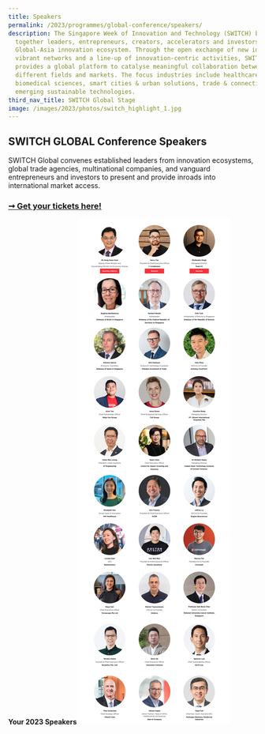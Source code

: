 ```yaml
---
title: Speakers
permalink: /2023/programmes/global-conference/speakers/
description: The Singapore Week of Innovation and Technology (SWITCH) brings
  together leaders, entrepreneurs, creators, accelerators and investors from the
  Global-Asia innovation ecosystem. Through the open exchange of new ideas,
  vibrant networks and a line-up of innovation-centric activities, SWITCH
  provides a global platform to catalyse meaningful collaboration between
  different fields and markets. The focus industries include healthcare &
  biomedical sciences, smart cities & urban solutions, trade & connectivity, and
  emerging sustainable technologies.
third_nav_title: SWITCH Global Stage
image: /images/2023/photos/switch_highlight_1.jpg
---
```

## SWITCH GLOBAL Conference Speakers

SWITCH Global convenes established leaders from innovation ecosystems, global trade agencies, multinational companies, and vanguard entrepreneurs and investors to present and provide inroads into international market access.

### [➞ Get your tickets here!](/register)

**Your 2023 Speakers**
![](/images/2023/Speakers/2023%20switch%20highlight%20speakers%20(all%20stages)_v2.jpg)